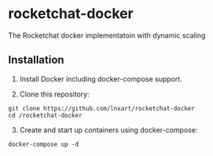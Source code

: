 # rocketchat-docker
The Rocketchat docker implementatoin with dynamic scaling 

## Installation

1. Install Docker including docker-compose support.

2. Clone this repository:
```
git clone https://github.com/lnxart/rocketchat-docker
cd /rocketchat-docker
```
3. Create and start up containers using docker-compose:
```
docker-compose up -d
```

